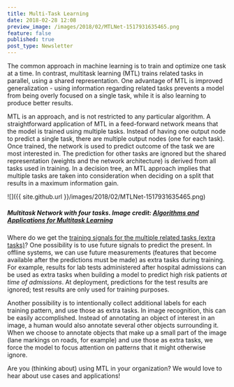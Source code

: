 ```yaml
---
title: Multi-Task Learning
date: 2018-02-28 12:08
preview_image: /images/2018/02/MTLNet-1517931635465.png
feature: false
published: true
post_type: Newsletter
---
```


The common approach in machine learning is to train and optimize one task at a time. In contrast, multitask learning (MTL) trains related tasks in parallel, using a shared representation. One advantage of MTL is improved generalization - using information regarding related tasks prevents a model from being overly focused on a single task, while it is also learning to produce better results.
                                                                                                     
MTL is an approach, and is not restricted to any particular algorithm. A straightforward application of MTL in a feed-forward network means that the model is trained using multiple tasks. Instead of having one output node to predict a single task, there are multiple output nodes (one for each task). Once trained, the network is used to predict outcome of the task we are most interested in. The prediction for other tasks are ignored but the shared representation (weights and the network architecture) is derived from all tasks used in training. In a decision tree, an MTL approach implies that multiple tasks are taken into consideration when deciding on a split that results in a maximum information gain.                                 

![]({{ site.github.url }}/images/2018/02/MTLNet-1517931635465.png)
##### Multitask Network with four tasks. Image credit: [Algorithms and Applications for Multitask Learning](https://pdfs.semanticscholar.org/3980/c955f95092e527c580f9cfe066a17f752c08.pdf) 
                                                                                                 
Where do we get the [training signals for the multiple related tasks (extra tasks)](https://pdfs.semanticscholar.org/3980/c955f95092e527c580f9cfe066a17f752c08.pdf)? One possibility is to use future signals to predict the present. In offline systems, we can use future measurements (features that become available after the predictions must be made) as extra tasks during training. For example, results for lab tests administered after hospital admissions can be used as extra tasks when building a model to predict high risk patients _at time of admissions_. At deployment, predictions for the test results are ignored; test results are only used for training purposes. 

Another possibility is to intentionally collect additional labels for each training pattern, and use those as extra tasks. In image recognition, this can be easily  accomplished. Instead of annotating an object of interest in an image, a human would also annotate several other objects surrounding it. When we choose to annotate objects that make up a small part of the image (lane markings on roads, for example) and use those as extra tasks, we force the model to focus attention on patterns that it might otherwise ignore.

Are you (thinking about) using MTL in your organization? We would love to hear about use cases and applications!